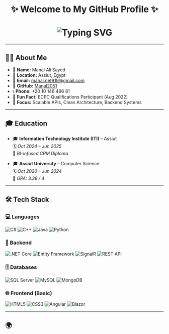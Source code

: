 <h1 align="center">✨ Welcome to My GitHub Profile ✨</h1>

<h1 align="center">
  <img src="https://readme-typing-svg.herokuapp.com?font=Fira+Code&size=26&pause=1000&color=007BFF&center=true&vCenter=true&width=600&lines=I'm+Manal+Ali;Software+Engineer;Frontend+Developer;Fullstack+Developer;Backend+.NET+Developer;Passionate+about+Clean+Architecture;Always+Learning+New+Techs!🚀" alt="Typing SVG" />
</h1>


---

## 👩‍💻 About Me

- 💼 **Name:** Manal Ali Sayed  
- 📍 **Location:** Assiut, Egypt  
- 📧 **Email:** manal.net919@gmail.com  
- 🔗 **GitHub:** [Manal2051](https://github.com/Manal2051)  
- 📞 **Phone:** +20 10 146 496 81  
- 🧩 **Fun Fact:** ECPC Qualifications Participant (Aug 2022)  
- 🚀 **Focus:** Scalable APIs, Clean Architecture, Backend Systems

---

## 🎓 Education

- 🎓 **Information Technology Institute (ITI)** – Assiut  
  🗓️ *Oct 2024 – Jun 2025*  
  📘 *BI-infused CRM Diploma*

- 🎓 **Assiut University** – Computer Science  
  🗓️ *Oct 2020 – Jun 2024*  
  🏅 *GPA: 3.39 / 4*

---

## 🛠️ Tech Stack

### 💻 Languages
![C#](https://img.shields.io/badge/-C%23-239120?style=for-the-badge&logo=c-sharp&logoColor=white)
![C++](https://img.shields.io/badge/-C++-00599C?style=for-the-badge&logo=cplusplus&logoColor=white)
![Java](https://img.shields.io/badge/-Java-ED8B00?style=for-the-badge&logo=java&logoColor=white)
![Python](https://img.shields.io/badge/-Python-3776AB?style=for-the-badge&logo=python&logoColor=white)

### 🧠 Backend
![.NET Core](https://img.shields.io/badge/-.NET%20Core-512BD4?style=for-the-badge&logo=dotnet&logoColor=white)
![Entity Framework](https://img.shields.io/badge/-EF%20Core-6DB33F?style=for-the-badge)
![SignalR](https://img.shields.io/badge/-SignalR-0082C9?style=for-the-badge)
![REST API](https://img.shields.io/badge/-REST%20API-FF6F00?style=for-the-badge)

### 🗄️ Databases
![SQL Server](https://img.shields.io/badge/-SQL%20Server-CC2927?style=for-the-badge&logo=microsoftsqlserver&logoColor=white)
![MySQL](https://img.shields.io/badge/-MySQL-005C84?style=for-the-badge&logo=mysql&logoColor=white)
![MongoDB](https://img.shields.io/badge/-MongoDB-4EA94B?style=for-the-badge&logo=mongodb&logoColor=white)

### 🌐 Frontend (Basic)
![HTML5](https://img.shields.io/badge/-HTML5-E34F26?style=for-the-badge&logo=html5&logoColor=white)
![CSS3](https://img.shields.io/badge/-CSS3-1572B6?style=for-the-badge&logo=css3&logoColor=white)
![Angular](https://img.shields.io/badge/-Angular-DD0031?style=for-the-badge&logo=angular&logoColor=white)
![Blazor](https://img.shields.io/badge/-Blazor-512BD4?style=for-the-badge&logo=blazor&logoColor=white)

---

## 🌍
